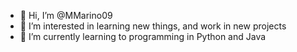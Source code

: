 - 👋 Hi, I’m @MMarino09
- 👀 I’m interested in learning new things, and work in new projects
- 🌱 I’m currently learning to programming in Python and Java
<!---
MMarino09/MMarino09 is a ✨ special ✨ repository because its `README.md` (this file) appears on your GitHub profile.
You can click the Preview link to take a look at your changes.
--->
